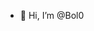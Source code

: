 - 👋 Hi, I’m @Bol0

<!---
Bol0/Bol0 is a ✨ special ✨ repository because its `README.md` (this file) appears on your GitHub profile.
You can click the Preview link to take a look at your changes.
--->
